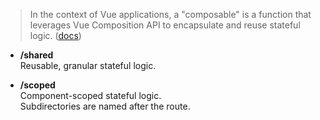 > In the context of Vue applications, a "composable" is a function that leverages Vue Composition API to encapsulate and reuse stateful logic. ([docs](https://vuejs.org/guide/reusability/composables.html#what-is-a-composable))

* **/shared**  
  Reusable, granular stateful logic.


* **/scoped**  
  Component-scoped stateful logic.  
  Subdirectories are named after the route.
